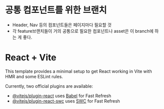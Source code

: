 # 공통 컴포넌트를 위한 브랜치

- Header, Nav 등의 컴포넌트들은 페이지마다 필요할 것
- 각 feature브랜치들이 거의 공통으로 필요한 컴포넌트나 asset은 이 branch에 하는 게 좋다.

# React + Vite

This template provides a minimal setup to get React working in Vite with HMR and some ESLint rules.

Currently, two official plugins are available:

- [@vitejs/plugin-react](https://github.com/vitejs/vite-plugin-react/blob/main/packages/plugin-react/README.md) uses [Babel](https://babeljs.io/) for Fast Refresh
- [@vitejs/plugin-react-swc](https://github.com/vitejs/vite-plugin-react-swc) uses [SWC](https://swc.rs/) for Fast Refresh
